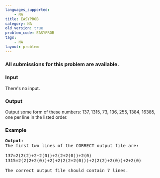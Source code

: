 ```yaml
---
languages_supported:
    - NA
title: EASYPROB
category: NA
old_version: true
problem_code: EASYPROB
tags:
    - NA
layout: problem
---
```

###  All submissions for this problem are available. 

### Input

There's no input.

### Output

Output some form of these numbers: 137, 1315, 73, 136, 255, 1384, 16385, one per line in the listed order.

### Example

<pre>
<b>Output:</b>
The first two lines of the CORRECT output file are:

137=2(2(2)+2+2(0))+2(2+2(0))+2(0)
1315=2(2(2+2(0))+2)+2(2(2+2(0)))+2(2(2)+2(0))+2+2(0)

The correct output file should contain 7 lines.
</pre>